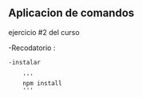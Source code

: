 ## Aplicacion de comandos 

ejercicio #2 del curso 


-Recodatorio :

    -instalar 

        '''
        npm install
        '''